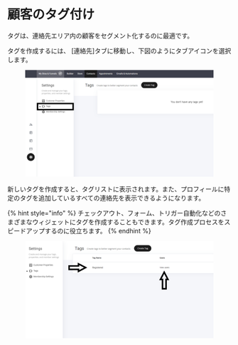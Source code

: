 # 顧客のタグ付け

タグは、連絡先エリア内の顧客をセグメント化するのに最適です。

タグを作成するには、 \[連絡先]タブに移動し、下図のようにタブアイコンを選択します。

<figure><img src="../../.gitbook/assets/image (10).png" alt=""><figcaption></figcaption></figure>

新しいタグを作成すると、タグリストに表示されます。また、プロフィールに特定のタグを追加しているすべての連絡先を表示できるようになります。

{% hint style="info" %}
チェックアウト、フォーム、トリガー自動化などのさまざまなウィジェットにタグを作成することもできます。タグ作成プロセスをスピードアップするのに役立ちます。
{% endhint %}

<figure><img src="../../.gitbook/assets/image (19).png" alt=""><figcaption></figcaption></figure>
